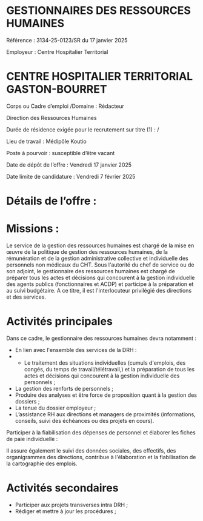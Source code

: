 # GESTIONNAIRES DES RESSOURCES HUMAINES

Référence : 3134-25-0123/SR du 17 janvier 2025

Employeur : Centre Hospitalier Territorial

# CENTRE HOSPITALIER TERRITORIAL GASTON-BOURRET

Corps ou Cadre d’emploi /Domaine : Rédacteur

Direction des Ressources Humaines

Durée de résidence exigée pour le recrutement sur titre (1) : /

Lieu de travail : Médipôle Koutio

Poste à pourvoir : susceptible d’être vacant

Date de dépôt de l’offre : Vendredi 17 janvier 2025

Date limite de candidature : Vendredi 7 février 2025

# Détails de l’offre :

# Missions :

Le service de la gestion des ressources humaines est chargé de la mise en œuvre de la politique de gestion des ressources humaines, de la rémunération et de la gestion administrative collective et individuelle des personnels non médicaux du CHT. Sous l'autorité du chef de service ou de son adjoint, le gestionnaire des ressources humaines est chargé de préparer tous les actes et décisions qui concourent à la gestion individuelle des agents publics (fonctionnaires et ACDP) et participe à la préparation et au suivi budgétaire. A ce titre, il est l'interlocuteur privilégié des directions et des services.

# Activités principales

Dans ce cadre, le gestionnaire des ressources humaines devra notamment :

- En lien avec l'ensemble des services de la DRH :
- - Le traitement des situations individuelles (cumuls d'emplois, des congés, du temps de travail/télétravail,) et la préparation de tous les actes et décisions qui concourent à la gestion individuelle des personnels ;
- La gestion des renforts de personnels ;
- Produire des analyses et être force de proposition quant à la gestion des dossiers ;
- La tenue du dossier employeur ;
- L’assistance RH aux directions et managers de proximités (informations, conseils, suivi des échéances ou des projets en cours).

Participer à la fiabilisation des dépenses de personnel et élaborer les fiches de paie individuelle :

Il assure également le suivi des données sociales, des effectifs, des organigrammes des directions, contribue à l'élaboration et la fiabilisation de la cartographie des emplois.

# Activités secondaires

- Participer aux projets transverses intra DRH ;
- Rédiger et mettre à jour les procédures ;